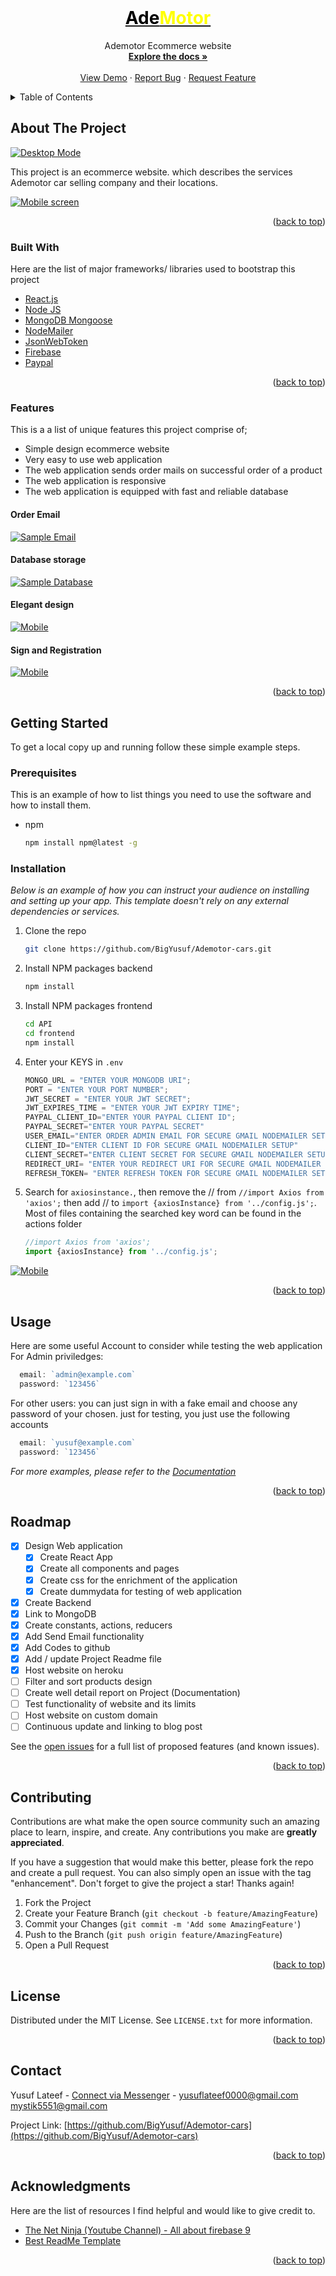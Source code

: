 
<div id="top"></div>

<!-- PROJECT LOGO -->
<br/>
<div align="center">
  <a href="https://github.com/BigYusuf/Ademotor-cars">
    <h1 align="center"style="color:black;">Ade<span style="color:yellow;">Motor</span></h1>
  </a>

  <p align="center">
    Ademotor Ecommerce website
    <br />
    <a href="https://github.com/BigYusuf/Ademotor-cars"><strong>Explore the docs »</strong></a>
    <br />
    <br />
    <a href="https://car-shop-ademoto.herokuapp.com/">View Demo</a>
    ·
    <a href="https://github.com/BigYusuf/Ademotor-cars/issues">Report Bug</a>
    ·
    <a href="https://github.com/BigYusuf/Ademotor-cars/issues">Request Feature</a>
  </p>
</div>

<!-- TABLE OF CONTENTS -->
<details>
  <summary>Table of Contents</summary>
  <ol>
    <li>
      <a href="#about-the-project">About The Project</a>
      <ul>
        <li><a href="#built-with">Built With</a></li>
        <li><a href="#features">Unique Features</a></li>
      </ul>
    </li>
    <li>
      <a href="#getting-started">Getting Started</a>
      <ul>
        <li><a href="#prerequisites">Prerequisites</a></li>
        <li><a href="#installation">Installation</a></li>
      </ul>
    </li>
    <li><a href="#usage">Usage</a></li>
    <li><a href="#roadmap">Roadmap</a></li>
    <li><a href="#contributing">Contributing</a></li>
    <li><a href="#license">License</a></li>
    <li><a href="#contact">Contact</a></li>
    <li><a href="#acknowledgments">Acknowledgments</a></li>
  </ol>
</details>

<!-- ABOUT THE PROJECT -->

## About The Project

[![Desktop Mode][product-screenshot]](https://car-shop-ademoto.herokuapp.com/)

This project is an ecommerce website. which describes the services Ademotor car selling company and their locations.

[![Mobile screen][product-screenshot2]](https://car-shop-ademoto.herokuapp.com/)

<p align="right">(<a href="#top">back to top</a>)</p>

### Built With

Here are the list of major frameworks/ libraries used to bootstrap this project

- [React.js](https://reactjs.org/)
- [Node JS](https://www.nodejs.org/)
- [MongoDB Mongoose](https://www.mongoDB.com/)
- [NodeMailer](https://nodemailer.com/)
- [JsonWebToken](https://jwt.io/)
- [Firebase](https://firebase.google.com/)
- [Paypal](https://www.paypal.com/)

<p align="right">(<a href="#top">back to top</a>)</p>

### Features

This is a a list of unique features this project comprise of;

- Simple design ecommerce website
- Very easy to use web application
- The web application sends order mails on successful order of a product
- The web application is responsive
- The web application is equipped with fast and reliable database

#### Order Email

[![Sample Email][product-screenshot3]](https://car-shop-ademoto.herokuapp.com/)

#### Database storage

[![Sample Database][product-screenshot4]](https://car-shop-ademoto.herokuapp.com/)

#### Elegant design

[![Mobile][product-screenshot5]](https://car-shop-ademoto.herokuapp.com/)

#### Sign and Registration

[![Mobile][product-screenshot6]](https://car-shop-ademoto.herokuapp.com/)

<p align="right">(<a href="#top">back to top</a>)</p>

<!-- GETTING STARTED -->

## Getting Started

To get a local copy up and running follow these simple example steps.

### Prerequisites

This is an example of how to list things you need to use the software and how to install them.

- npm

  ```sh
  npm install npm@latest -g
  ```

### Installation

_Below is an example of how you can instruct your audience on installing and setting up your app. This template doesn't rely on any external dependencies or services._

1. Clone the repo

   ```sh
   git clone https://github.com/BigYusuf/Ademotor-cars.git
   ```

2. Install NPM packages backend

   ```sh
   npm install
   ```

3. Install NPM packages frontend

   ```sh
   cd API
   cd frontend
   npm install
   ```

4. Enter your KEYS in `.env`

   ```javascript
   MONGO_URL = "ENTER YOUR MONGODB URI";
   PORT = "ENTER YOUR PORT NUMBER";
   JWT_SECRET = "ENTER YOUR JWT SECRET";
   JWT_EXPIRES_TIME = "ENTER YOUR JWT EXPIRY TIME";
   PAYPAL_CLIENT_ID="ENTER YOUR PAYPAL CLIENT ID";
   PAYPAL_SECRET="ENTER YOUR PAYPAL SECRET"
   USER_EMAIL="ENTER ORDER ADMIN EMAIL FOR SECURE GMAIL NODEMAILER SETUP"
   CLIENT_ID="ENTER CLIENT ID FOR SECURE GMAIL NODEMAILER SETUP"
   CLIENT_SECRET="ENTER CLIENT SECRET FOR SECURE GMAIL NODEMAILER SETUP"
   REDIRECT_URI= "ENTER YOUR REDIRECT URI FOR SECURE GMAIL NODEMAILER SETUP"
   REFRESH_TOKEN= "ENTER REFRESH TOKEN FOR SECURE GMAIL NODEMAILER SETUP"
   ```

5. Search for `axiosinstance.`, then remove the // from `//import Axios from 'axios';` then add // to `import {axiosInstance} from '../config.js';`. Most of files containing the searched key word can be found in the actions folder

   ```javascript
   //import Axios from 'axios';
   import {axiosInstance} from '../config.js';
   ```

  [![Mobile][product-screenshot7]](https://car-shop-ademoto.herokuapp.com/)

<p align="right">(<a href="#top">back to top</a>)</p>

<!-- USAGE EXAMPLES -->

## Usage

Here are some useful Account to consider while testing the web application
For Admin priviledges:

```javascript
  email: `admin@example.com`
  password: `123456`
```

For other users:
you can just sign in with a fake email and choose any password of your chosen. just for testing, you just use the following accounts
```javascript
  email: `yusuf@example.com`
  password: `123456`

```

_For more examples, please refer to the [Documentation](https://example.com)_

<p align="right">(<a href="#top">back to top</a>)</p>

<!-- ROADMAP -->

## Roadmap

- [x] Design Web application
  - [x] Create React App
  - [x] Create all components and pages
  - [x] Create css for the enrichment of the application
  - [x] Create dummydata for testing of web application
- [x] Create Backend
- [x] Link to MongoDB
- [x] Create constants, actions, reducers
- [x] Add Send Email functionality
- [x] Add Codes to github
- [x] Add / update Project Readme file
- [x] Host website on heroku
- [ ] Filter and sort products design
- [ ] Create well detail report on Project (Documentation)
- [ ] Test functionality of website and its limits
- [ ] Host website on custom domain
- [ ] Continuous update and linking to blog post

See the [open issues](https://github.com/BigYusuf/Ademotor-cars/issues) for a full list of proposed features (and known issues).

<p align="right">(<a href="#top">back to top</a>)</p>

<!-- CONTRIBUTING -->

## Contributing

Contributions are what make the open source community such an amazing place to learn, inspire, and create. Any contributions you make are **greatly appreciated**.

If you have a suggestion that would make this better, please fork the repo and create a pull request. You can also simply open an issue with the tag "enhancement".
Don't forget to give the project a star! Thanks again!

1. Fork the Project
2. Create your Feature Branch (`git checkout -b feature/AmazingFeature`)
3. Commit your Changes (`git commit -m 'Add some AmazingFeature'`)
4. Push to the Branch (`git push origin feature/AmazingFeature`)
5. Open a Pull Request

<p align="right">(<a href="#top">back to top</a>)</p>

<!-- LICENSE -->

## License

Distributed under the MIT License. See `LICENSE.txt` for more information.

<p align="right">(<a href="#top">back to top</a>)</p>

<!-- CONTACT -->

## Contact

Yusuf Lateef - [Connect via Messenger](http://m.me/Bigyusufff/) - yusuflateef0000@gmail.com mystik5551@gmail.com

Project Link: [https://github.com/BigYusuf/Ademotor-cars](https://github.com/BigYusuf/Ademotor-cars)

<p align="right">(<a href="#top">back to top</a>)</p>

<!-- ACKNOWLEDGMENTS -->

## Acknowledgments

Here are the list of resources I find helpful and would like to give credit to.

- [The Net Ninja (Youtube Channel) - All about firebase 9](https://www.youtube.com/watch?v=9zdvmgGsww0)
- [Best ReadMe Template](https://github.com/othneildrew/Best-README-Template)

<p align="right">(<a href="#top">back to top</a>)</p>

<!-- MARKDOWN LINKS & IMAGES -->
<!-- https://www.markdownguide.org/basic-syntax/#reference-style-links -->

[contributors-shield]: https://img.shields.io/github/contributors/BigYusuf/Best-README-Template.svg?style=for-the-badge
[contributors-url]: https://github.com/BigYusuf/Ademotor-cars/graphs/contributors
[forks-shield]: https://img.shields.io/github/forks/BigYusuf/Ademotor-cars.svg?style=for-the-badge
[forks-url]: https://github.com/BigYusuf/Ademotor-cars/network/members
[stars-shield]: https://img.shields.io/github/stars/BigYusuf/Ademotor-cars.svg?style=for-the-badge
[stars-url]: https://github.com/BigYusuf/Ademotor-cars/stargazers
[issues-shield]: https://img.shields.io/github/issues/BigYusuf/Ademotor-cars
[issues-url]: https://github.com/BigYusuf/Ademotor-cars/issues
[license-shield]: https://img.shields.io/github/license/BigYusuf/Ademotor-cars.svg?style=for-the-badge
[license-url]: https://github.com/BigYusuf/Ademotor-cars/blob/master/LICENSE.txt
[linkedin-shield]: https://img.shields.io/badge/-LinkedIn-black.svg?style=for-the-badge&logo=linkedin&colorB=555
[linkedin-url]: https://linkedin.com/in/bigyusufff
[product-screenshot]: images/ademotor1.png
[product-screenshot2]: images/allProducts.png
[product-screenshot3]: images/emailsample.png
[product-screenshot4]: images/mongodb.png
[product-screenshot5]: images/dropdown.png
[product-screenshot6]: images/login.png
[product-screenshot7]: images/axiosinstance.png
